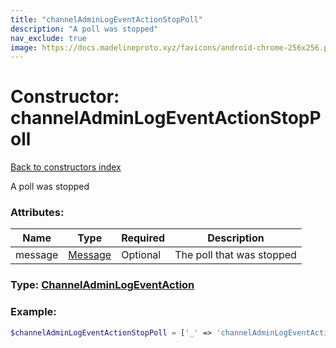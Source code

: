```yaml
---
title: "channelAdminLogEventActionStopPoll"
description: "A poll was stopped"
nav_exclude: true
image: https://docs.madelineproto.xyz/favicons/android-chrome-256x256.png
---
```

# Constructor: channelAdminLogEventActionStopPoll  
[Back to constructors index](/API_docs/constructors/index.md)



A poll was stopped

### Attributes:

| Name     |    Type       | Required | Description |
|----------|---------------|----------|-------------|
|message|[Message](/API_docs/types/Message.md) | Optional|The poll that was stopped|



### Type: [ChannelAdminLogEventAction](/API_docs/types/ChannelAdminLogEventAction.md)


### Example:

```php
$channelAdminLogEventActionStopPoll = ['_' => 'channelAdminLogEventActionStopPoll', 'message' => Message];
```  
